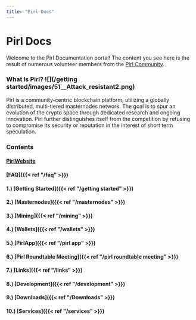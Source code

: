 ```yaml
---
title: "Pirl Docs"
---
```


# Pirl Docs

Welcome to the Pirl Documentation portal!  The content you see here is the result of numerous volunteer members from the [Pirl Community](https://discord.gg/ZSAzcmn).

### What Is Pirl?  ![](/getting started/images/51__Attack_resistant2.png)

Pirl is a community-centric blockchain platform, utilizing a globally distributed, multi-tiered masternodes network. The goal is to spur an evolution of the crypto space through dedicated research and ongoing innovation.  Pirl further distinguishes itself from the competition by refusing to compromise its security or reputation in the interest of short term speculation.

### Contents
#### [PirlWebsite](https://pirl.io/en/ "PirlWebsite")
#### [FAQ]({{< ref "/faq" >}})
#### 1.) [Getting Started]({{< ref "/getting started" >}})
#### 2.) [Masternodes]({{< ref "/masternodes" >}})
#### 3.) [Mining]({{< ref "/mining" >}})
#### 4.) [Wallets]({{< ref "/wallets" >}})
#### 5.) [PirlApp]({{< ref "/pirl app" >}})
#### 6.) [Pirl Roundtable Meeting]({{< ref "/pirl roundtable meeting" >}})
#### 7.) [Links]({{< ref "/links" >}})
#### 8.) [Development]({{< ref "/development" >}})
#### 9.) [Downloads]({{< ref "/Downloads" >}})
#### 10.) [Services]({{< ref "/services" >}})


